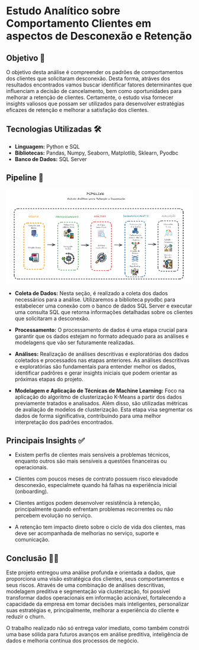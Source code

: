# Estudo Analítico sobre Comportamento Clientes em aspectos de Desconexão e Retenção

## Objetivo 🎯

O objetivo desta análise é compreender os padrões de comportamentos dos clientes que solicitaram desconexão. Desta forma, atráves dos resultados encontrados vamos buscar identificar fatores determinantes que influenciam a decisão de cancelamento, bem como oportunidades para melhorar a retenção de clientes. Certamente, o estudo visa fornecer insights valiosos que possam ser utilizados para desenvolver estratégias eficazes de retenção e melhorar a satisfação dos clientes.


## Tecnologias Utilizadas 🛠️

* **Linguagem:** Python e SQL
* **Bibliotecas:** Pandas, Numpy, Seaborn, Matplotlib, Sklearn, Pyodbc
* **Banco de Dados:** SQL Server


## Pipeline 📌

![Pipeline](Pipeline.png)

* **Coleta de Dados:** Nesta seção, é realizado a coleta dos dados necessários para a análise. Utilizaremos a biblioteca pyodbc para estabelecer uma conexão com o banco de dados SQL Server e executar uma consulta SQL que retorna informações detalhadas sobre os clientes que solicitaram a desconexão.

* **Processamento:** O processamento de dados é uma etapa crucial para garantir que os dados estejam no formato adequado para as análises e modelagens que vão ser futuramente realizadas.

* **Análises:** Realização de análises descritivas e exploratórias dos dados coletados e processados nas etapas anteriores. As análises descritivas e exploratórias são fundamentais para entender melhor os dados, identificar padrõres e gerar insights iniciais que podem orientar as próximas etapas do projeto.

* **Modelagem e Aplicação de Técnicas de Machine Learning:** Foco na aplicação do algoritmo de clusterização K-Means a partir dos dados previamente tratados e analisados. Além disso, são utilizadas métricas de avaliação de modelos de clusterização. Esta etapa visa segmentar os dados de forma significativa, contribuindo para uma melhor interpretação dos padrões encontrados.


## Principais Insights ✅

* Existem perfis de clientes mais sensíveis a problemas técnicos, enquanto outros são mais sensíveis a questões financeiras ou operacionais.

* Clientes com poucos meses de contrato possuem risco elevadode desconexão, especialmete quando há falhas na experiência inicial (onboarding).

* Clientes antigos podem desenvolver resistência à retenção, principalmente quando enfrentam problemas recorrentes ou não percebem evolução no serviço.

* A retenção tem impacto direto sobre o ciclo de vida dos clientes, mas deve ser acompanhada de melhorias no serviço, suporte e comunicação.


## Conclusão ✍🏽

Este projeto entregou uma análise profunda e orientada a dados, que proporciona uma visão estratégica dos clientes, seus comportamentos e seus riscos. Através de uma combinação de análises descritivas, modelagem preditiva e segmentação via clusterização, foi possível transformar dados operacionais em informação acionável, fortalecendo a capacidade da empresa em tomar decisões mais inteligentes, personalizar suas estratégias e, principalmente, melhorar a experiência do cliente e reduzir o churn.

O trabalho realizado não só entrega valor imediato, como também constrói uma base sólida para futuros avanços em análise preditiva, inteligência de dados e melhoria contínua dos processos de negócio.




